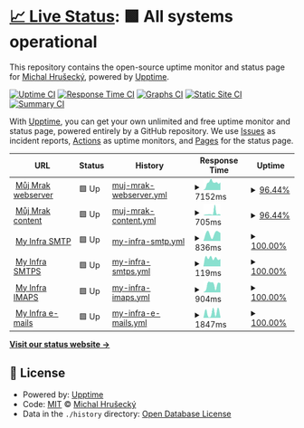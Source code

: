 # [📈 Live Status](https://upptime.myinfra.cz): <!--live status--> **🟩 All systems operational**

This repository contains the open-source uptime monitor and status page for [Michal Hrušecký](https://michal.hrusecky.net), powered by [Upptime](https://github.com/upptime/upptime).

[![Uptime CI](https://github.com/miska/myinfra/workflows/Uptime%20CI/badge.svg)](https://github.com/miska/myinfra/actions?query=workflow%3A%22Uptime+CI%22)
[![Response Time CI](https://github.com/miska/myinfra/workflows/Response%20Time%20CI/badge.svg)](https://github.com/miska/myinfra/actions?query=workflow%3A%22Response+Time+CI%22)
[![Graphs CI](https://github.com/miska/myinfra/workflows/Graphs%20CI/badge.svg)](https://github.com/miska/myinfra/actions?query=workflow%3A%22Graphs+CI%22)
[![Static Site CI](https://github.com/miska/myinfra/workflows/Static%20Site%20CI/badge.svg)](https://github.com/miska/myinfra/actions?query=workflow%3A%22Static+Site+CI%22)
[![Summary CI](https://github.com/miska/myinfra/workflows/Summary%20CI/badge.svg)](https://github.com/miska/myinfra/actions?query=workflow%3A%22Summary+CI%22)

With [Upptime](https://upptime.js.org), you can get your own unlimited and free uptime monitor and status page, powered entirely by a GitHub repository. We use [Issues](https://github.com/miska/myinfra/issues) as incident reports, [Actions](https://github.com/miska/myinfra/actions) as uptime monitors, and [Pages](https://upptime.myinfra.cz) for the status page.

<!--start: status pages-->
<!-- This summary is generated by Upptime (https://github.com/upptime/upptime) -->
<!-- Do not edit this manually, your changes will be overwritten -->
<!-- prettier-ignore -->
| URL | Status | History | Response Time | Uptime |
| --- | ------ | ------- | ------------- | ------ |
| <img alt="" src="https://cloud.mujmrak.cz/apps/theming/favicon/files?v=27cfe14d" height="13"> [Můj Mrak webserver](https://cloud.mujmrak.cz) | 🟩 Up | [muj-mrak-webserver.yml](https://github.com/miska/myinfra/commits/HEAD/history/muj-mrak-webserver.yml) | <details><summary><img alt="Response time graph" src="./graphs/muj-mrak-webserver/response-time-week.png" height="20"> 7152ms</summary><br><a href="https://miska.github.io/myinfra/history/muj-mrak-webserver"><img alt="Response time 5668" src="https://img.shields.io/endpoint?url=https%3A%2F%2Fraw.githubusercontent.com%2Fmiska%2Fmyinfra%2FHEAD%2Fapi%2Fmuj-mrak-webserver%2Fresponse-time.json"></a><br><a href="https://miska.github.io/myinfra/history/muj-mrak-webserver"><img alt="24-hour response time 10043" src="https://img.shields.io/endpoint?url=https%3A%2F%2Fraw.githubusercontent.com%2Fmiska%2Fmyinfra%2FHEAD%2Fapi%2Fmuj-mrak-webserver%2Fresponse-time-day.json"></a><br><a href="https://miska.github.io/myinfra/history/muj-mrak-webserver"><img alt="7-day response time 7152" src="https://img.shields.io/endpoint?url=https%3A%2F%2Fraw.githubusercontent.com%2Fmiska%2Fmyinfra%2FHEAD%2Fapi%2Fmuj-mrak-webserver%2Fresponse-time-week.json"></a><br><a href="https://miska.github.io/myinfra/history/muj-mrak-webserver"><img alt="30-day response time 5794" src="https://img.shields.io/endpoint?url=https%3A%2F%2Fraw.githubusercontent.com%2Fmiska%2Fmyinfra%2FHEAD%2Fapi%2Fmuj-mrak-webserver%2Fresponse-time-month.json"></a><br><a href="https://miska.github.io/myinfra/history/muj-mrak-webserver"><img alt="1-year response time 5668" src="https://img.shields.io/endpoint?url=https%3A%2F%2Fraw.githubusercontent.com%2Fmiska%2Fmyinfra%2FHEAD%2Fapi%2Fmuj-mrak-webserver%2Fresponse-time-year.json"></a></details> | <details><summary><a href="https://miska.github.io/myinfra/history/muj-mrak-webserver">96.44%</a></summary><a href="https://miska.github.io/myinfra/history/muj-mrak-webserver"><img alt="All-time uptime 97.22%" src="https://img.shields.io/endpoint?url=https%3A%2F%2Fraw.githubusercontent.com%2Fmiska%2Fmyinfra%2FHEAD%2Fapi%2Fmuj-mrak-webserver%2Fuptime.json"></a><br><a href="https://miska.github.io/myinfra/history/muj-mrak-webserver"><img alt="24-hour uptime 100.00%" src="https://img.shields.io/endpoint?url=https%3A%2F%2Fraw.githubusercontent.com%2Fmiska%2Fmyinfra%2FHEAD%2Fapi%2Fmuj-mrak-webserver%2Fuptime-day.json"></a><br><a href="https://miska.github.io/myinfra/history/muj-mrak-webserver"><img alt="7-day uptime 96.44%" src="https://img.shields.io/endpoint?url=https%3A%2F%2Fraw.githubusercontent.com%2Fmiska%2Fmyinfra%2FHEAD%2Fapi%2Fmuj-mrak-webserver%2Fuptime-week.json"></a><br><a href="https://miska.github.io/myinfra/history/muj-mrak-webserver"><img alt="30-day uptime 85.39%" src="https://img.shields.io/endpoint?url=https%3A%2F%2Fraw.githubusercontent.com%2Fmiska%2Fmyinfra%2FHEAD%2Fapi%2Fmuj-mrak-webserver%2Fuptime-month.json"></a><br><a href="https://miska.github.io/myinfra/history/muj-mrak-webserver"><img alt="1-year uptime 97.22%" src="https://img.shields.io/endpoint?url=https%3A%2F%2Fraw.githubusercontent.com%2Fmiska%2Fmyinfra%2FHEAD%2Fapi%2Fmuj-mrak-webserver%2Fuptime-year.json"></a></details>
| <img alt="" src="https://cloud.mujmrak.cz/apps/theming/favicon/files?v=27cfe14d" height="13"> [Můj Mrak content](https://cloud.mujmrak.cz/s/eKHN4paXbZkJNQd/download) | 🟩 Up | [muj-mrak-content.yml](https://github.com/miska/myinfra/commits/HEAD/history/muj-mrak-content.yml) | <details><summary><img alt="Response time graph" src="./graphs/muj-mrak-content/response-time-week.png" height="20"> 705ms</summary><br><a href="https://miska.github.io/myinfra/history/muj-mrak-content"><img alt="Response time 299" src="https://img.shields.io/endpoint?url=https%3A%2F%2Fraw.githubusercontent.com%2Fmiska%2Fmyinfra%2FHEAD%2Fapi%2Fmuj-mrak-content%2Fresponse-time.json"></a><br><a href="https://miska.github.io/myinfra/history/muj-mrak-content"><img alt="24-hour response time 364" src="https://img.shields.io/endpoint?url=https%3A%2F%2Fraw.githubusercontent.com%2Fmiska%2Fmyinfra%2FHEAD%2Fapi%2Fmuj-mrak-content%2Fresponse-time-day.json"></a><br><a href="https://miska.github.io/myinfra/history/muj-mrak-content"><img alt="7-day response time 705" src="https://img.shields.io/endpoint?url=https%3A%2F%2Fraw.githubusercontent.com%2Fmiska%2Fmyinfra%2FHEAD%2Fapi%2Fmuj-mrak-content%2Fresponse-time-week.json"></a><br><a href="https://miska.github.io/myinfra/history/muj-mrak-content"><img alt="30-day response time 417" src="https://img.shields.io/endpoint?url=https%3A%2F%2Fraw.githubusercontent.com%2Fmiska%2Fmyinfra%2FHEAD%2Fapi%2Fmuj-mrak-content%2Fresponse-time-month.json"></a><br><a href="https://miska.github.io/myinfra/history/muj-mrak-content"><img alt="1-year response time 299" src="https://img.shields.io/endpoint?url=https%3A%2F%2Fraw.githubusercontent.com%2Fmiska%2Fmyinfra%2FHEAD%2Fapi%2Fmuj-mrak-content%2Fresponse-time-year.json"></a></details> | <details><summary><a href="https://miska.github.io/myinfra/history/muj-mrak-content">96.44%</a></summary><a href="https://miska.github.io/myinfra/history/muj-mrak-content"><img alt="All-time uptime 99.77%" src="https://img.shields.io/endpoint?url=https%3A%2F%2Fraw.githubusercontent.com%2Fmiska%2Fmyinfra%2FHEAD%2Fapi%2Fmuj-mrak-content%2Fuptime.json"></a><br><a href="https://miska.github.io/myinfra/history/muj-mrak-content"><img alt="24-hour uptime 100.00%" src="https://img.shields.io/endpoint?url=https%3A%2F%2Fraw.githubusercontent.com%2Fmiska%2Fmyinfra%2FHEAD%2Fapi%2Fmuj-mrak-content%2Fuptime-day.json"></a><br><a href="https://miska.github.io/myinfra/history/muj-mrak-content"><img alt="7-day uptime 96.44%" src="https://img.shields.io/endpoint?url=https%3A%2F%2Fraw.githubusercontent.com%2Fmiska%2Fmyinfra%2FHEAD%2Fapi%2Fmuj-mrak-content%2Fuptime-week.json"></a><br><a href="https://miska.github.io/myinfra/history/muj-mrak-content"><img alt="30-day uptime 99.14%" src="https://img.shields.io/endpoint?url=https%3A%2F%2Fraw.githubusercontent.com%2Fmiska%2Fmyinfra%2FHEAD%2Fapi%2Fmuj-mrak-content%2Fuptime-month.json"></a><br><a href="https://miska.github.io/myinfra/history/muj-mrak-content"><img alt="1-year uptime 99.77%" src="https://img.shields.io/endpoint?url=https%3A%2F%2Fraw.githubusercontent.com%2Fmiska%2Fmyinfra%2FHEAD%2Fapi%2Fmuj-mrak-content%2Fuptime-year.json"></a></details>
| <img alt="" src="https://icons.duckduckgo.com/ip3/null.ico" height="13"> [My Infra SMTP](smtp.myinfra.cz) | 🟩 Up | [my-infra-smtp.yml](https://github.com/miska/myinfra/commits/HEAD/history/my-infra-smtp.yml) | <details><summary><img alt="Response time graph" src="./graphs/my-infra-smtp/response-time-week.png" height="20"> 836ms</summary><br><a href="https://miska.github.io/myinfra/history/my-infra-smtp"><img alt="Response time 853" src="https://img.shields.io/endpoint?url=https%3A%2F%2Fraw.githubusercontent.com%2Fmiska%2Fmyinfra%2FHEAD%2Fapi%2Fmy-infra-smtp%2Fresponse-time.json"></a><br><a href="https://miska.github.io/myinfra/history/my-infra-smtp"><img alt="24-hour response time 1063" src="https://img.shields.io/endpoint?url=https%3A%2F%2Fraw.githubusercontent.com%2Fmiska%2Fmyinfra%2FHEAD%2Fapi%2Fmy-infra-smtp%2Fresponse-time-day.json"></a><br><a href="https://miska.github.io/myinfra/history/my-infra-smtp"><img alt="7-day response time 836" src="https://img.shields.io/endpoint?url=https%3A%2F%2Fraw.githubusercontent.com%2Fmiska%2Fmyinfra%2FHEAD%2Fapi%2Fmy-infra-smtp%2Fresponse-time-week.json"></a><br><a href="https://miska.github.io/myinfra/history/my-infra-smtp"><img alt="30-day response time 842" src="https://img.shields.io/endpoint?url=https%3A%2F%2Fraw.githubusercontent.com%2Fmiska%2Fmyinfra%2FHEAD%2Fapi%2Fmy-infra-smtp%2Fresponse-time-month.json"></a><br><a href="https://miska.github.io/myinfra/history/my-infra-smtp"><img alt="1-year response time 853" src="https://img.shields.io/endpoint?url=https%3A%2F%2Fraw.githubusercontent.com%2Fmiska%2Fmyinfra%2FHEAD%2Fapi%2Fmy-infra-smtp%2Fresponse-time-year.json"></a></details> | <details><summary><a href="https://miska.github.io/myinfra/history/my-infra-smtp">100.00%</a></summary><a href="https://miska.github.io/myinfra/history/my-infra-smtp"><img alt="All-time uptime 99.99%" src="https://img.shields.io/endpoint?url=https%3A%2F%2Fraw.githubusercontent.com%2Fmiska%2Fmyinfra%2FHEAD%2Fapi%2Fmy-infra-smtp%2Fuptime.json"></a><br><a href="https://miska.github.io/myinfra/history/my-infra-smtp"><img alt="24-hour uptime 100.00%" src="https://img.shields.io/endpoint?url=https%3A%2F%2Fraw.githubusercontent.com%2Fmiska%2Fmyinfra%2FHEAD%2Fapi%2Fmy-infra-smtp%2Fuptime-day.json"></a><br><a href="https://miska.github.io/myinfra/history/my-infra-smtp"><img alt="7-day uptime 100.00%" src="https://img.shields.io/endpoint?url=https%3A%2F%2Fraw.githubusercontent.com%2Fmiska%2Fmyinfra%2FHEAD%2Fapi%2Fmy-infra-smtp%2Fuptime-week.json"></a><br><a href="https://miska.github.io/myinfra/history/my-infra-smtp"><img alt="30-day uptime 100.00%" src="https://img.shields.io/endpoint?url=https%3A%2F%2Fraw.githubusercontent.com%2Fmiska%2Fmyinfra%2FHEAD%2Fapi%2Fmy-infra-smtp%2Fuptime-month.json"></a><br><a href="https://miska.github.io/myinfra/history/my-infra-smtp"><img alt="1-year uptime 99.99%" src="https://img.shields.io/endpoint?url=https%3A%2F%2Fraw.githubusercontent.com%2Fmiska%2Fmyinfra%2FHEAD%2Fapi%2Fmy-infra-smtp%2Fuptime-year.json"></a></details>
| <img alt="" src="https://icons.duckduckgo.com/ip3/null.ico" height="13"> [My Infra SMTPS](smtp.myinfra.cz) | 🟩 Up | [my-infra-smtps.yml](https://github.com/miska/myinfra/commits/HEAD/history/my-infra-smtps.yml) | <details><summary><img alt="Response time graph" src="./graphs/my-infra-smtps/response-time-week.png" height="20"> 119ms</summary><br><a href="https://miska.github.io/myinfra/history/my-infra-smtps"><img alt="Response time 123" src="https://img.shields.io/endpoint?url=https%3A%2F%2Fraw.githubusercontent.com%2Fmiska%2Fmyinfra%2FHEAD%2Fapi%2Fmy-infra-smtps%2Fresponse-time.json"></a><br><a href="https://miska.github.io/myinfra/history/my-infra-smtps"><img alt="24-hour response time 97" src="https://img.shields.io/endpoint?url=https%3A%2F%2Fraw.githubusercontent.com%2Fmiska%2Fmyinfra%2FHEAD%2Fapi%2Fmy-infra-smtps%2Fresponse-time-day.json"></a><br><a href="https://miska.github.io/myinfra/history/my-infra-smtps"><img alt="7-day response time 119" src="https://img.shields.io/endpoint?url=https%3A%2F%2Fraw.githubusercontent.com%2Fmiska%2Fmyinfra%2FHEAD%2Fapi%2Fmy-infra-smtps%2Fresponse-time-week.json"></a><br><a href="https://miska.github.io/myinfra/history/my-infra-smtps"><img alt="30-day response time 120" src="https://img.shields.io/endpoint?url=https%3A%2F%2Fraw.githubusercontent.com%2Fmiska%2Fmyinfra%2FHEAD%2Fapi%2Fmy-infra-smtps%2Fresponse-time-month.json"></a><br><a href="https://miska.github.io/myinfra/history/my-infra-smtps"><img alt="1-year response time 123" src="https://img.shields.io/endpoint?url=https%3A%2F%2Fraw.githubusercontent.com%2Fmiska%2Fmyinfra%2FHEAD%2Fapi%2Fmy-infra-smtps%2Fresponse-time-year.json"></a></details> | <details><summary><a href="https://miska.github.io/myinfra/history/my-infra-smtps">100.00%</a></summary><a href="https://miska.github.io/myinfra/history/my-infra-smtps"><img alt="All-time uptime 99.99%" src="https://img.shields.io/endpoint?url=https%3A%2F%2Fraw.githubusercontent.com%2Fmiska%2Fmyinfra%2FHEAD%2Fapi%2Fmy-infra-smtps%2Fuptime.json"></a><br><a href="https://miska.github.io/myinfra/history/my-infra-smtps"><img alt="24-hour uptime 100.00%" src="https://img.shields.io/endpoint?url=https%3A%2F%2Fraw.githubusercontent.com%2Fmiska%2Fmyinfra%2FHEAD%2Fapi%2Fmy-infra-smtps%2Fuptime-day.json"></a><br><a href="https://miska.github.io/myinfra/history/my-infra-smtps"><img alt="7-day uptime 100.00%" src="https://img.shields.io/endpoint?url=https%3A%2F%2Fraw.githubusercontent.com%2Fmiska%2Fmyinfra%2FHEAD%2Fapi%2Fmy-infra-smtps%2Fuptime-week.json"></a><br><a href="https://miska.github.io/myinfra/history/my-infra-smtps"><img alt="30-day uptime 100.00%" src="https://img.shields.io/endpoint?url=https%3A%2F%2Fraw.githubusercontent.com%2Fmiska%2Fmyinfra%2FHEAD%2Fapi%2Fmy-infra-smtps%2Fuptime-month.json"></a><br><a href="https://miska.github.io/myinfra/history/my-infra-smtps"><img alt="1-year uptime 99.99%" src="https://img.shields.io/endpoint?url=https%3A%2F%2Fraw.githubusercontent.com%2Fmiska%2Fmyinfra%2FHEAD%2Fapi%2Fmy-infra-smtps%2Fuptime-year.json"></a></details>
| <img alt="" src="https://icons.duckduckgo.com/ip3/null.ico" height="13"> [My Infra IMAPS](imap.myinfra.cz) | 🟩 Up | [my-infra-imaps.yml](https://github.com/miska/myinfra/commits/HEAD/history/my-infra-imaps.yml) | <details><summary><img alt="Response time graph" src="./graphs/my-infra-imaps/response-time-week.png" height="20"> 904ms</summary><br><a href="https://miska.github.io/myinfra/history/my-infra-imaps"><img alt="Response time 761" src="https://img.shields.io/endpoint?url=https%3A%2F%2Fraw.githubusercontent.com%2Fmiska%2Fmyinfra%2FHEAD%2Fapi%2Fmy-infra-imaps%2Fresponse-time.json"></a><br><a href="https://miska.github.io/myinfra/history/my-infra-imaps"><img alt="24-hour response time 999" src="https://img.shields.io/endpoint?url=https%3A%2F%2Fraw.githubusercontent.com%2Fmiska%2Fmyinfra%2FHEAD%2Fapi%2Fmy-infra-imaps%2Fresponse-time-day.json"></a><br><a href="https://miska.github.io/myinfra/history/my-infra-imaps"><img alt="7-day response time 904" src="https://img.shields.io/endpoint?url=https%3A%2F%2Fraw.githubusercontent.com%2Fmiska%2Fmyinfra%2FHEAD%2Fapi%2Fmy-infra-imaps%2Fresponse-time-week.json"></a><br><a href="https://miska.github.io/myinfra/history/my-infra-imaps"><img alt="30-day response time 819" src="https://img.shields.io/endpoint?url=https%3A%2F%2Fraw.githubusercontent.com%2Fmiska%2Fmyinfra%2FHEAD%2Fapi%2Fmy-infra-imaps%2Fresponse-time-month.json"></a><br><a href="https://miska.github.io/myinfra/history/my-infra-imaps"><img alt="1-year response time 761" src="https://img.shields.io/endpoint?url=https%3A%2F%2Fraw.githubusercontent.com%2Fmiska%2Fmyinfra%2FHEAD%2Fapi%2Fmy-infra-imaps%2Fresponse-time-year.json"></a></details> | <details><summary><a href="https://miska.github.io/myinfra/history/my-infra-imaps">100.00%</a></summary><a href="https://miska.github.io/myinfra/history/my-infra-imaps"><img alt="All-time uptime 100.00%" src="https://img.shields.io/endpoint?url=https%3A%2F%2Fraw.githubusercontent.com%2Fmiska%2Fmyinfra%2FHEAD%2Fapi%2Fmy-infra-imaps%2Fuptime.json"></a><br><a href="https://miska.github.io/myinfra/history/my-infra-imaps"><img alt="24-hour uptime 100.00%" src="https://img.shields.io/endpoint?url=https%3A%2F%2Fraw.githubusercontent.com%2Fmiska%2Fmyinfra%2FHEAD%2Fapi%2Fmy-infra-imaps%2Fuptime-day.json"></a><br><a href="https://miska.github.io/myinfra/history/my-infra-imaps"><img alt="7-day uptime 100.00%" src="https://img.shields.io/endpoint?url=https%3A%2F%2Fraw.githubusercontent.com%2Fmiska%2Fmyinfra%2FHEAD%2Fapi%2Fmy-infra-imaps%2Fuptime-week.json"></a><br><a href="https://miska.github.io/myinfra/history/my-infra-imaps"><img alt="30-day uptime 100.00%" src="https://img.shields.io/endpoint?url=https%3A%2F%2Fraw.githubusercontent.com%2Fmiska%2Fmyinfra%2FHEAD%2Fapi%2Fmy-infra-imaps%2Fuptime-month.json"></a><br><a href="https://miska.github.io/myinfra/history/my-infra-imaps"><img alt="1-year uptime 100.00%" src="https://img.shields.io/endpoint?url=https%3A%2F%2Fraw.githubusercontent.com%2Fmiska%2Fmyinfra%2FHEAD%2Fapi%2Fmy-infra-imaps%2Fuptime-year.json"></a></details>
| <img alt="" src="https://icons.duckduckgo.com/ip3/status.myinfra.cz.ico" height="13"> [My Infra e-mails](http://status.myinfra.cz/mail_report.txt) | 🟩 Up | [my-infra-e-mails.yml](https://github.com/miska/myinfra/commits/HEAD/history/my-infra-e-mails.yml) | <details><summary><img alt="Response time graph" src="./graphs/my-infra-e-mails/response-time-week.png" height="20"> 1847ms</summary><br><a href="https://miska.github.io/myinfra/history/my-infra-e-mails"><img alt="Response time 3608" src="https://img.shields.io/endpoint?url=https%3A%2F%2Fraw.githubusercontent.com%2Fmiska%2Fmyinfra%2FHEAD%2Fapi%2Fmy-infra-e-mails%2Fresponse-time.json"></a><br><a href="https://miska.github.io/myinfra/history/my-infra-e-mails"><img alt="24-hour response time 645" src="https://img.shields.io/endpoint?url=https%3A%2F%2Fraw.githubusercontent.com%2Fmiska%2Fmyinfra%2FHEAD%2Fapi%2Fmy-infra-e-mails%2Fresponse-time-day.json"></a><br><a href="https://miska.github.io/myinfra/history/my-infra-e-mails"><img alt="7-day response time 1847" src="https://img.shields.io/endpoint?url=https%3A%2F%2Fraw.githubusercontent.com%2Fmiska%2Fmyinfra%2FHEAD%2Fapi%2Fmy-infra-e-mails%2Fresponse-time-week.json"></a><br><a href="https://miska.github.io/myinfra/history/my-infra-e-mails"><img alt="30-day response time 2708" src="https://img.shields.io/endpoint?url=https%3A%2F%2Fraw.githubusercontent.com%2Fmiska%2Fmyinfra%2FHEAD%2Fapi%2Fmy-infra-e-mails%2Fresponse-time-month.json"></a><br><a href="https://miska.github.io/myinfra/history/my-infra-e-mails"><img alt="1-year response time 3608" src="https://img.shields.io/endpoint?url=https%3A%2F%2Fraw.githubusercontent.com%2Fmiska%2Fmyinfra%2FHEAD%2Fapi%2Fmy-infra-e-mails%2Fresponse-time-year.json"></a></details> | <details><summary><a href="https://miska.github.io/myinfra/history/my-infra-e-mails">100.00%</a></summary><a href="https://miska.github.io/myinfra/history/my-infra-e-mails"><img alt="All-time uptime 99.09%" src="https://img.shields.io/endpoint?url=https%3A%2F%2Fraw.githubusercontent.com%2Fmiska%2Fmyinfra%2FHEAD%2Fapi%2Fmy-infra-e-mails%2Fuptime.json"></a><br><a href="https://miska.github.io/myinfra/history/my-infra-e-mails"><img alt="24-hour uptime 100.00%" src="https://img.shields.io/endpoint?url=https%3A%2F%2Fraw.githubusercontent.com%2Fmiska%2Fmyinfra%2FHEAD%2Fapi%2Fmy-infra-e-mails%2Fuptime-day.json"></a><br><a href="https://miska.github.io/myinfra/history/my-infra-e-mails"><img alt="7-day uptime 100.00%" src="https://img.shields.io/endpoint?url=https%3A%2F%2Fraw.githubusercontent.com%2Fmiska%2Fmyinfra%2FHEAD%2Fapi%2Fmy-infra-e-mails%2Fuptime-week.json"></a><br><a href="https://miska.github.io/myinfra/history/my-infra-e-mails"><img alt="30-day uptime 100.00%" src="https://img.shields.io/endpoint?url=https%3A%2F%2Fraw.githubusercontent.com%2Fmiska%2Fmyinfra%2FHEAD%2Fapi%2Fmy-infra-e-mails%2Fuptime-month.json"></a><br><a href="https://miska.github.io/myinfra/history/my-infra-e-mails"><img alt="1-year uptime 99.09%" src="https://img.shields.io/endpoint?url=https%3A%2F%2Fraw.githubusercontent.com%2Fmiska%2Fmyinfra%2FHEAD%2Fapi%2Fmy-infra-e-mails%2Fuptime-year.json"></a></details>

<!--end: status pages-->

[**Visit our status website →**](https://upptime.myinfra.cz)

## 📄 License

- Powered by: [Upptime](https://github.com/upptime/upptime)
- Code: [MIT](./LICENSE) © [Michal Hrušecký](https://michal.hrusecky.net)
- Data in the `./history` directory: [Open Database License](https://opendatacommons.org/licenses/odbl/1-0/)
